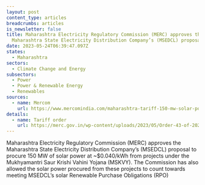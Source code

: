 ```yaml
---
layout: post
content_type: articles
breadcrumbs: articles
is_newsletter: false
title: Maharashtra Electricity Regulatory Commission (MERC) approves the
  Maharashtra State Electricity Distribution Company’s (MSEDCL) proposal
date: 2023-05-24T06:39:47.097Z
states:
  - Maharashtra
sectors:
  - Climate Change and Energy
subsectors:
  - Power
  - Power & Renewable Energy
  - Renewables
sources:
  - name: Mercom
    url: https://www.mercomindia.com/maharashtra-tariff-150-mw-solar-power
details:
  - name: Tariff order
    url: https://merc.gov.in/wp-content/uploads/2023/05/Order-43-of-2023.pdf
---
```

Maharashtra Electricity Regulatory Commission (MERC) approves the Maharashtra State Electricity Distribution Company’s (MSEDCL) proposal to procure 150 MW of solar power at ~$0.040/kWh from projects under the Mukhyamantri Saur Krishi Vahini Yojana (MSKVY). The Commission has also allowed the solar power procured from these projects to count towards meeting MSEDCL’s solar Renewable Purchase Obligations (RPO)
